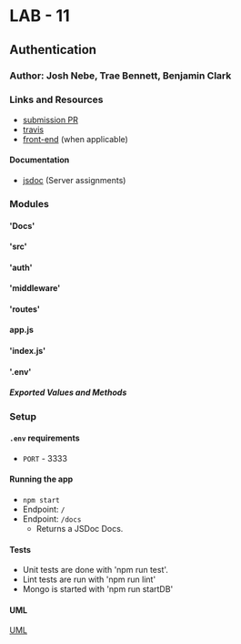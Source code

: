 # LAB - 11

## Authentication

### Author: Josh Nebe, Trae Bennett, Benjamin Clark

### Links and Resources
* [submission PR](https://github.com/yosh-401-advanced-javascript/401-lab-11/pull/1)
* [travis](https://travis-ci.com/yosh-401-advanced-javascript/401-lab-11.svg?branch=master)
* [front-end](https://yosh-401-lab-11.herokuapp.com/) (when applicable)

#### Documentation
* [jsdoc](https://401-lab-11.herokuapp.com/docs) (Server assignments)

### Modules
#### 'Docs'
#### 'src'
####    'auth'
####    'middleware'
####    'routes'
####    app.js
#### 'index.js'
#### '.env'

##### Exported Values and Methods


### Setup
#### `.env` requirements
* `PORT` - 3333

#### Running the app
* `npm start`
* Endpoint: `/`
* Endpoint: `/docs`
  * Returns a JSDoc Docs.
  
#### Tests
* Unit tests are done with 'npm run test'.
* Lint tests are run with 'npm run lint'
* Mongo is started with 'npm run startDB'

#### UML
[UML](./assets/uml.png)
